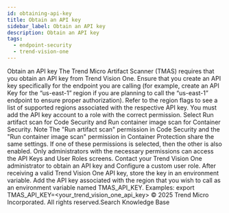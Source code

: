 ```yaml
---
id: obtaining-api-key
title: Obtain an API key
sidebar_label: Obtain an API key
description: Obtain an API key
tags:
  - endpoint-security
  - trend-vision-one
---
```


 Obtain an API key The Trend Micro Artifact Scanner (TMAS) requires that you obtain an API key from Trend Vision One. Ensure that you create an API key specifically for the endpoint you are calling (for example, create an API Key for the “us-east-1” region if you are planning to call the “us-east-1” endpoint to ensure proper authorization). Refer to the region flags to see a list of supported regions associated with the respective API key. You must add the API key account to a role with the correct permission. Select Run artifact scan for Code Security and Run container image scan for Container Security. Note The "Run artifact scan" permission in Code Security and the "Run container image scan" permission in Container Protection share the same settings. If one of these permissions is selected, then the other is also enabled. Only administrators with the necessary permissions can access the API Keys and User Roles screens. Contact your Trend Vision One administrator to obtain an API key and Configure a custom user role. After receiving a valid Trend Vision One API key, store the key in an environment variable. Add the API key associated with the region that you wish to call as an environment variable named TMAS_API_KEY. Examples: export TMAS_API_KEY=<your_trend_vision_one_api_key> © 2025 Trend Micro Incorporated. All rights reserved.Search Knowledge Base
